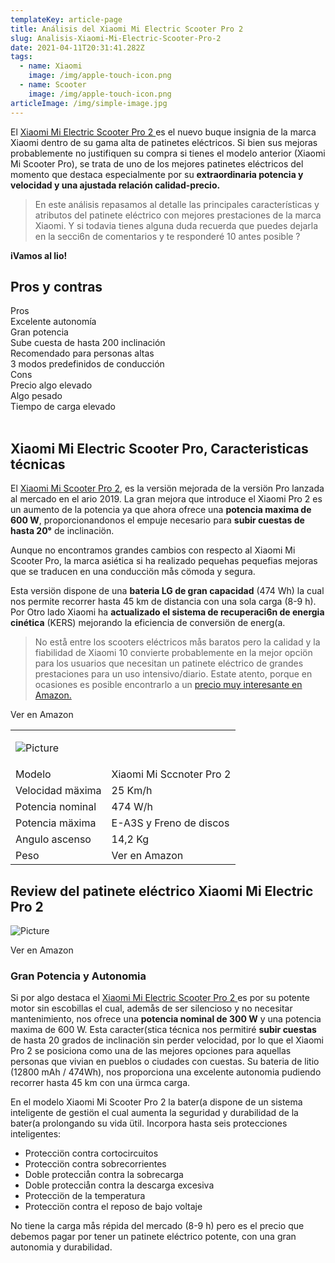 ```yaml
---
templateKey: article-page
title: Análisis del Xiaomi Mi Electric Scooter Pro 2
slug: Analisis-Xiaomi-Mi-Electric-Scooter-Pro-2
date: 2021-04-11T20:31:41.282Z
tags:
  - name: Xiaomi
    image: /img/apple-touch-icon.png
  - name: Scooter
    image: /img/apple-touch-icon.png
articleImage: /img/simple-image.jpg
---
```

El [Xiaomi Mi Electric Scooter Pro 2 ](https://www.amazon.es/dp/B089WDJJ7H/ref=as_li_ss_tl?_encoding=UTF8&psc=1&linkCode=sl1&tag=xiaomi-pro2-21&linkId=b320692e892d9a722aa856aed9e2bd4a&language=es_ES)es el nuevo buque insignia de la marca Xiaomi dentro de su gama alta de patinetes eléctricos. Si bien sus mejoras probablemente no justifiquen su compra si tienes el modelo anterior (Xiaomi Mi Scooter Pro), se trata de uno de los mejores patinetes eléctricos del momento que destaca especialmente por su **extraordinaria potencia y velocidad y una ajustada relación calidad-precio.**

> En este análisis repasamos al detalle las principales características y atributos del patinete eléctrico con mejores prestaciones de la marca Xiaomi. Y si todavia tienes alguna duda recuerda que puedes dejarla en la secci6n de comentarios y te responderé 10 antes posible ?

**iVamos al lio!**

## Pros y contras

<div class="row">
<div class="col">
<div class="pros-header">Pros</div>
<div class="pros-item">Excelente autonomía</div>
<div class="pros-item">Gran potencia</div>
<div class="pros-item">Sube cuesta de hasta 200 inclinación</div>
<div class="pros-item">Recomendado para personas altas</div>
<div class="pros-item">3 modos predefinidos de conducción</div>
</div>
<div class="col">
<div class="cons-header">Cons</div>
<div class="cons-item">Precio algo elevado</div>
<div class="cons-item">Algo pesado</div>
<div class="cons-item">Tiempo de carga elevado</div>
</div>
</div>
﻿

## Xiaomi Mi Electric Scooter Pro, Caracteristicas técnicas

El [Xiaomi Mi Scooter Pro 2](https://www.amazon.es/dp/B089WDJJ7H/ref=as_li_ss_tl?_encoding=UTF8&psc=1&linkCode=sl1&tag=xiaomi-pro2-21&linkId=b320692e892d9a722aa856aed9e2bd4a&language=es_ES), es la versiön mejorada de la versiön Pro lanzada al mercado en el ario 2019. La gran mejora que introduce el Xiaomi Pro 2 es un aumento de la potencia ya que ahora ofrece una **potencia maxima de 600 W**, proporcionandonos el empuje necesario para **subir cuestas de hasta 20°** de inclinaciön. 

Aunque no encontramos grandes cambios con respecto al Xiaomi Mi Scooter Pro, la marca asiética si ha realizado pequehas pequefias mejoras que se traducen en una conducciön mås cömoda y segura. 

Esta versiön dispone de una **bateria LG de gran capacidad** (474 Wh) la cual nos permite recorrer hasta 45 km de distancia con una sola carga (8-9 h). Por Otro lado Xiaomi ha **actualizado el sistema de recuperaci6n de energia cinética** (KERS) mejorando la eficiencia de conversiön de energ(a.

> No estå entre los scooters eléctricos mås baratos pero la calidad y la fiabilidad de Xiaomi 10 convierte probablemente en la mejor opciön para los usuarios que necesitan un patinete eléctrico de grandes prestaciones para un uso intensivo/diario. Estate atento, porque en ocasiones es posible encontrarlo a un [precio muy interesante en Amazon.](https://www.amazon.es/dp/B089WDJJ7H/ref=as_li_ss_tl?_encoding=UTF8&psc=1&linkCode=sl1&tag=xiaomi-pro2-21&linkId=b320692e892d9a722aa856aed9e2bd4a&language=es_ES)

<a class="buy-button" rel="nofollow noreferrer noopener" target="_blank" data-href="xiaomi-pro-2">Ver en Amazon</a>

<table class="product-table">
<tr>
<td colspan="2">

![Picture](/img/1129-xiaomi-mi-electric-scooter-pro-2-patinete-electrico-negro.jpg "Olivier Morgan")

</td>
</tr>
<tr>
<td>Modelo</td>
<td>Xiaomi Mi Sccnoter Pro 2</td>
</tr>
<tr>
<td>Velocidad mäxima</td>
<td>25 Km/h</td>
</tr>
<tr>
<td>Potencia nominal</td>
<td>474 W/h</td>
</tr>
<tr>
<td>Potencia mäxima</td>
<td>E-A3S y Freno de discos</td>
</tr>
<tr>
<td>Angulo ascenso</td>
<td>14,2 Kg</td>
</tr>
<tr>
<td>Peso</td>
<td><a class="buy-button" rel="nofollow noreferrer noopener" target="_blank" data-href="xiaomi-pro-2">Ver en Amazon</a>
</td>
</tr>
</table>

## Review del patinete eléctrico Xiaomi Mi Electric Pro 2

<div class="row">
<div class="col">

![Picture](/img/1129-xiaomi-mi-electric-scooter-pro-2-patinete-electrico-negro.jpg "Olivier Morgan")

<p>
</p>
<a class="buy-button" rel="nofollow noreferrer noopener" target="_blank" data-href="xiaomi-pro-2">Ver en Amazon</a>

</div>
<div class="col">

### Gran Potencia y Autonomia

Si por algo destaca el [Xiaomi Mi Electric Scooter Pro 2 ](https://www.amazon.es/dp/B089WDJJ7H/ref=as_li_ss_tl?_encoding=UTF8&psc=1&linkCode=sl1&tag=xiaomi-pro2-21&linkId=b320692e892d9a722aa856aed9e2bd4a&language=es_ES)es por su potente motor sin escobillas el cual, ademås de ser silencioso y no necesitar mantenimiento, nos ofrece una **potencia nominal de 300 W** y una potencia maxima de 600 W. Esta caracter(stica técnica nos permitiré **subir cuestas** de hasta 20 grados de inclinaciön sin perder velocidad, por lo que el Xiaomi Pro 2 se posiciona como una de las mejores opciones para aquellas personas que vivian en pueblos o ciudades con cuestas.
Su bateria de litio (12800 mAh / 474Wh), nos proporciona una excelente autonomia pudiendo recorrer hasta 45 km con una ürmca carga.

</div>
</div>

En el modelo Xiaomi Mi Scooter Pro 2 la bater(a dispone de un sistema inteligente de gestiön el cual aumenta la seguridad y durabilidad de la bater(a prolongando su vida ütil. Incorpora hasta seis protecciones inteligentes:

* Protecciön contra cortocircuitos
* Protecciön contra sobrecorrientes
* Doble protecciån contra la sobrecarga
* Doble protecciån contra la descarga excesiva
* Protecciön de la temperatura
* Protecciön contra el reposo de bajo voltaje 

No tiene la carga mås répida del mercado (8-9 h) pero es el precio que debemos pagar por tener un patinete eléctrico potente, con una gran autonomia y durabilidad.